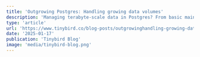 ```yaml
---
title: 'Outgrowing Postgres: Handling growing data volumes'
description: 'Managing terabyte-scale data in Postgres? From basic maintenance to advanced techniques like partitioning and materialized views, learn how to scale your database effectively.'
type: 'article'
url: 'https://www.tinybird.co/blog-posts/outgrowinghandling-growing-data-volumes'
date: '2025-01-17'
publication: 'Tinybird Blog'
image: 'media/tinybird-blog.png'
---
```

